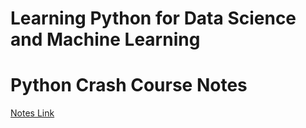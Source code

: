 # Learning Python for Data Science and Machine Learning

# Python Crash Course Notes
[Notes Link](https://github.com/gtgkartik/Python-for-Data-Science-and-Machine-Learning/tree/325cf8b69c9a18ccacda6a347a0b45b4f93580fb/python%20crash%20course)
